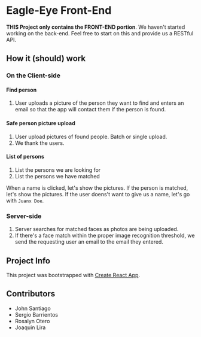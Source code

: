 # Eagle-Eye Front-End

**THIS Project only contains the FRONT-END portion**. We haven't started working on the back-end. Feel free to start on this and provide us a RESTful API.

## How it (should) work

### On the Client-side

#### Find person

1. User uploads a picture of the person they want to find and enters an email so that the app will contact them if the person is found.

#### Safe person picture upload

1. User upload pictures of found people. Batch or single upload.
1. We thank the users.

#### List of persons

1. List the persons we are looking for
1. List the persons we have matched

When a name is clicked, let's show the pictures. If the person is matched, let's show the pictures. If the user doens't want to give us a name, let's go with `Juanx Doe`.

### Server-side

1. Server searches for matched faces as photos are being uploaded.
1. If there's a face match within the proper image recognition threshold, we send the requesting user an email to the email they entered.

## Project Info

This project was bootstrapped with [Create React App](https://github.com/facebookincubator/create-react-app).

## Contributors

- John Santiago
- Sergio Barrientos
- Rosalyn Otero
- Joaquin Lira

